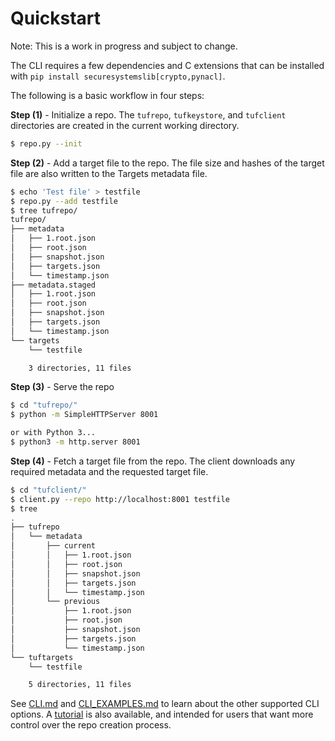 # Quickstart #

Note:
This is a work in progress and subject to change.

The CLI requires a few dependencies and C extensions that can be installed with
`pip install securesystemslib[crypto,pynacl]`.

The following is a basic workflow in four steps:

**Step (1)** - Initialize a repo.  The `tufrepo`, `tufkeystore`, and
`tufclient` directories are created in the current working directory.
```Bash
$ repo.py --init
```

**Step (2)** - Add a target file to the repo.  The file size and hashes of
the target file are also written to the Targets metadata file.
```Bash
$ echo 'Test file' > testfile
$ repo.py --add testfile
$ tree tufrepo/
tufrepo/
├── metadata
│   ├── 1.root.json
│   ├── root.json
│   ├── snapshot.json
│   ├── targets.json
│   └── timestamp.json
├── metadata.staged
│   ├── 1.root.json
│   ├── root.json
│   ├── snapshot.json
│   ├── targets.json
│   └── timestamp.json
└── targets
    └── testfile

    3 directories, 11 files
```

**Step (3)** - Serve the repo
```Bash
$ cd "tufrepo/"
$ python -m SimpleHTTPServer 8001

or with Python 3...
$ python3 -m http.server 8001
```

**Step (4)** - Fetch a target file from the repo.  The client downloads
any required metadata and the requested target file.
```Bash
$ cd "tufclient/"
$ client.py --repo http://localhost:8001 testfile
$ tree
.
├── tufrepo
│   └── metadata
│       ├── current
│       │   ├── 1.root.json
│       │   ├── root.json
│       │   ├── snapshot.json
│       │   ├── targets.json
│       │   └── timestamp.json
│       └── previous
│           ├── 1.root.json
│           ├── root.json
│           ├── snapshot.json
│           ├── targets.json
│           └── timestamp.json
└── tuftargets
    └── testfile

    5 directories, 11 files
```


See [CLI.md](CLI.md) and [CLI_EXAMPLES.md](CLI_EXAMPLES.md) to learn about the
other supported CLI options.  A [tutorial](TUTORIAL.md) is also available, and
intended for users that want more control over the repo creation process.
